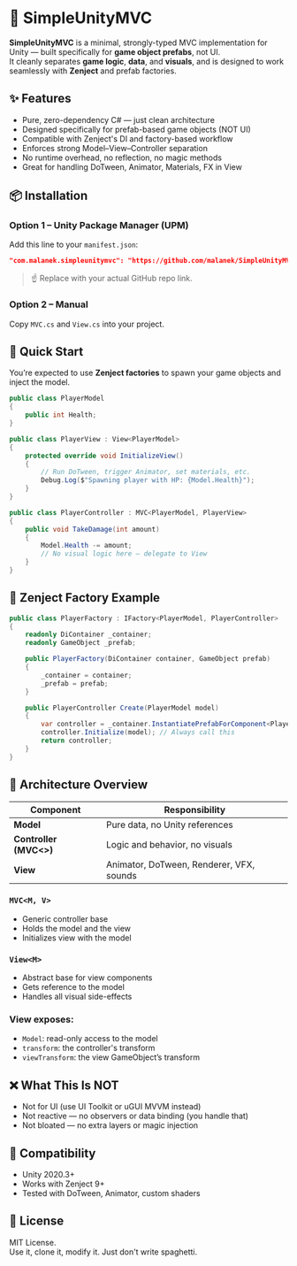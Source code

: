 # 🧩 SimpleUnityMVC

**SimpleUnityMVC** is a minimal, strongly-typed MVC implementation for Unity — built specifically for **game object prefabs**, not UI.  
It cleanly separates **game logic**, **data**, and **visuals**, and is designed to work seamlessly with **Zenject** and prefab factories.

## ✨ Features

-   Pure, zero-dependency C# — just clean architecture
-   Designed specifically for prefab-based game objects (NOT UI)
-   Compatible with Zenject's DI and factory-based workflow
-   Enforces strong Model–View–Controller separation
-   No runtime overhead, no reflection, no magic methods
-   Great for handling DoTween, Animator, Materials, FX in View

## 📦 Installation

### Option 1 – Unity Package Manager (UPM)

Add this line to your `manifest.json`:

```json
"com.malanek.simpleunitymvc": "https://github.com/malanek/SimpleUnityMVC.git?path=Runtime#main"
```

> ☝️ Replace with your actual GitHub repo link.

### Option 2 – Manual

Copy `MVC.cs` and `View.cs` into your project.

## 🚀 Quick Start

You’re expected to use **Zenject factories** to spawn your game objects and inject the model.

```csharp
public class PlayerModel
{
    public int Health;
}

public class PlayerView : View<PlayerModel>
{
    protected override void InitializeView()
    {
        // Run DoTween, trigger Animator, set materials, etc.
        Debug.Log($"Spawning player with HP: {Model.Health}");
    }
}

public class PlayerController : MVC<PlayerModel, PlayerView>
{
    public void TakeDamage(int amount)
    {
        Model.Health -= amount;
        // No visual logic here — delegate to View
    }
}
```

## 🔄 Zenject Factory Example

```csharp
public class PlayerFactory : IFactory<PlayerModel, PlayerController>
{
    readonly DiContainer _container;
    readonly GameObject _prefab;

    public PlayerFactory(DiContainer container, GameObject prefab)
    {
        _container = container;
        _prefab = prefab;
    }

    public PlayerController Create(PlayerModel model)
    {
        var controller = _container.InstantiatePrefabForComponent<PlayerController>(_prefab);
        controller.Initialize(model); // Always call this
        return controller;
    }
}
```

## 🧠 Architecture Overview

| Component              | Responsibility                           |
| ---------------------- | ---------------------------------------- |
| **Model**              | Pure data, no Unity references           |
| **Controller (MVC<>)** | Logic and behavior, no visuals           |
| **View**               | Animator, DoTween, Renderer, VFX, sounds |

### `MVC<M, V>`

-   Generic controller base
-   Holds the model and the view
-   Initializes view with the model

### `View<M>`

-   Abstract base for view components
-   Gets reference to the model
-   Handles all visual side-effects

### View exposes:

-   `Model`: read-only access to the model
-   `transform`: the controller's transform
-   `viewTransform`: the view GameObject’s transform

## ❌ What This Is NOT

-   Not for UI (use UI Toolkit or uGUI MVVM instead)
-   Not reactive — no observers or data binding (you handle that)
-   Not bloated — no extra layers or magic injection

## 🧪 Compatibility

-   Unity 2020.3+
-   Works with Zenject 9+
-   Tested with DoTween, Animator, custom shaders

## 📃 License

MIT License.  
Use it, clone it, modify it. Just don't write spaghetti.
